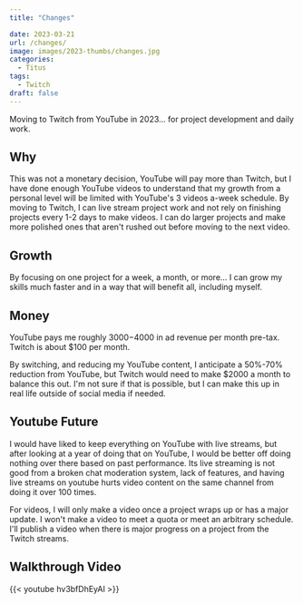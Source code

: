 ```yaml
---
title: "Changes"

date: 2023-03-21
url: /changes/
image: images/2023-thumbs/changes.jpg
categories:
  - Titus
tags:
  - Twitch
draft: false
---
```

Moving to Twitch from YouTube in 2023... for project development and daily work.
<!--more-->

## Why

This was not a monetary decision, YouTube will pay more than Twitch, but I have done enough YouTube videos to understand that my growth from a personal level will be limited with YouTube's 3 videos a-week schedule. By moving to Twitch, I can live stream project work and not rely on finishing projects every 1-2 days to make videos. I can do larger projects and make more polished ones that aren't rushed out before moving to the next video. 

## Growth

By focusing on one project for a week, a month, or more... I can grow my skills much faster and in a way that will benefit all, including myself. 

## Money

YouTube pays me roughly $3000-$4000 in ad revenue per month pre-tax. Twitch is about $100 per month. 

By switching, and reducing my YouTube content, I anticipate a 50%-70% reduction from YouTube, but Twitch would need to make $2000 a month to balance this out. I'm not sure if that is possible, but I can make this up in real life outside of social media if needed.

## Youtube Future

I would have liked to keep everything on YouTube with live streams, but after looking at a year of doing that on YouTube, I would be better off doing nothing over there based on past performance. Its live streaming is not good from a broken chat moderation system, lack of features, and having live streams on youtube hurts video content on the same channel from doing it over 100 times. 

For videos, I will only make a video once a project wraps up or has a major update. I won't make a video to meet a quota or meet an arbitrary schedule. I'll publish a video when there is major progress on a project from the Twitch streams. 

## Walkthrough Video

{{< youtube hv3bfDhEyAI >}}
